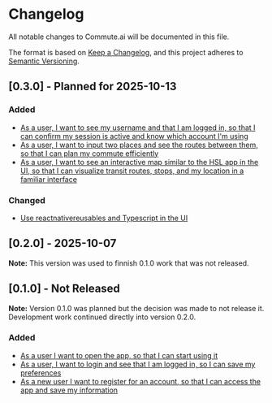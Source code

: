 # Changelog

All notable changes to Commute.ai will be documented in this file.

The format is based on [Keep a Changelog](https://keepachangelog.com/en/1.0.0/),
and this project adheres to [Semantic Versioning](https://semver.org/spec/v2.0.0.html).

## [0.3.0] - Planned for 2025-10-13

### Added

- [As a user, I want to see my username and that I am logged in, so that I can confirm my session is active and know which account I'm using](https://github.com/Commute-ai/.github/issues/4)
- [As a user, I want to input two places and see the routes between them, so that I can plan my commute efficiently](https://github.com/Commute-ai/.github/issues/1)
- [As a user, I want to see an interactive map similar to the HSL app in the UI, so that I can visualize transit routes, stops, and my location in a familiar interface](https://github.com/Commute-ai/.github/issues/7)

### Changed

- [Use reactnativereusables and Typescript in the UI](https://github.com/Commute-ai/ui/issues/29)

## [0.2.0] - 2025-10-07

**Note:** This version was used to finnish 0.1.0 work that was not released.

## [0.1.0] - Not Released

**Note:** Version 0.1.0 was planned but the decision was made to not release it. Development work continued directly into version 0.2.0.

### Added

- [As a user I want to open the app, so that I can start using it](https://github.com/Commute-ai/.github/issues/2)
- [As a user, I want to login and see that I am logged in, so I can save my preferences](https://github.com/Commute-ai/.github/issues/5)
- [As a new user I want to register for an account, so that I can access the app and save my information](https://github.com/Commute-ai/.github/issues/10)
